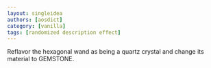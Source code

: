 ```yaml
---
layout: singleidea
authors: [aosdict]
category: [vanilla]
tags: [randomized description effect]
---
```

Reflavor the hexagonal wand as being a quartz crystal and change its material to GEMSTONE.
